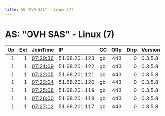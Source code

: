 ```yaml
---
title: AS "OVH SAS" - Linux (7)
---
```


# AS: "OVH SAS" - Linux (7)

|   Up |   Ext | JoinTime                                                                                            | IP            | CC   |   ORp |   Dirp | Version   | Contact                 | Nickname   |   eFamMembers |
|-----:|------:|:----------------------------------------------------------------------------------------------------|:--------------|:-----|------:|-------:|:----------|:------------------------|:-----------|--------------:|
|    1 |     1 | [07:20:36](https://metrics.torproject.org/rs.html#details/AA680C73CB589F8B4A929FF6F99CD49E8274E1F7) | 51.68.201.123 | gb   |   443 |      0 | 0.3.5.8   | loribthorpe@hotmail.com | king       |            63 |
|    1 |     1 | [07:21:09](https://metrics.torproject.org/rs.html#details/AD4176D7B2E78A0145446117C82C7175A1BDA440) | 51.68.201.122 | gb   |   443 |      0 | 0.3.5.8   | loribthorpe@hotmail.com | king       |            63 |
|    1 |     1 | [07:22:05](https://metrics.torproject.org/rs.html#details/EA18154A59B775894E581F32B97EEB23586A25CE) | 51.68.201.121 | gb   |   443 |      0 | 0.3.5.8   | loribthorpe@hotmail.com | king       |            63 |
|    1 |     1 | [07:23:04](https://metrics.torproject.org/rs.html#details/EDAD25ABC308D7B1604F9D736A7412BEC16BF0D6) | 51.68.201.120 | gb   |   443 |      0 | 0.3.5.8   | loribthorpe@hotmail.com | king       |            63 |
|    1 |     1 | [07:25:08](https://metrics.torproject.org/rs.html#details/58ADC6699EED0A0AB5AC8E3692F35A1E879724CA) | 51.68.201.119 | gb   |   443 |      0 | 0.3.5.8   | loribthorpe@hotmail.com | king       |            63 |
|    1 |     1 | [07:26:00](https://metrics.torproject.org/rs.html#details/92591BFED146AD0DED65D426E7665AB1FB43A699) | 51.68.201.118 | gb   |   443 |      0 | 0.3.5.8   | loribthorpe@hotmail.com | king       |            63 |
|    1 |     1 | [07:27:12](https://metrics.torproject.org/rs.html#details/B2B957178F6D6877965B20EFB4BB15133BD93E3C) | 51.68.201.117 | gb   |   443 |      0 | 0.3.5.8   | loribthorpe@hotmail.com | king       |            63 |
